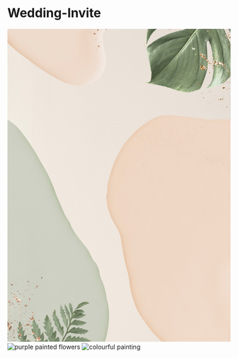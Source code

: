 # Wedding-Invite
![Neutral Leaves and pastel tones](./images/neutral-minimal.jpg)
![purple painted flowers](./images/purple-flowers.jpg)
![colourful painting](./images/colourful.jpg)
